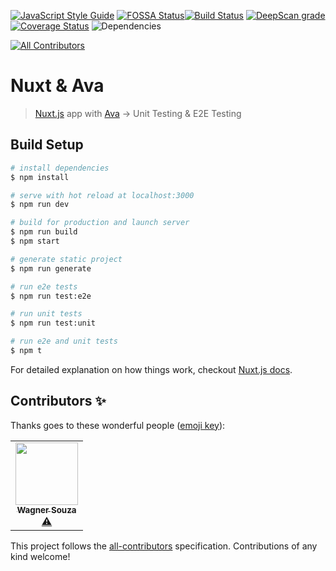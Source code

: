 [![JavaScript Style Guide](https://img.shields.io/badge/code_style-standard-brightgreen.svg)](https://standardjs.com) [![FOSSA Status](https://app.fossa.com/api/projects/git%2Bgithub.com%2Fvinayakkulkarni%2Fnuxt-ava-e2e-unit-testing.svg?type=shield)](https://app.fossa.com/reports/1c6f5969-d245-4b21-8282-9e54baaeb441)[![Build Status](https://travis-ci.org/vinayakkulkarni/nuxt-ava-e2e-unit-testing.svg?branch=master)](https://travis-ci.org/vinayakkulkarni/nuxt-ava-e2e-unit-testing) [![DeepScan grade](https://deepscan.io/api/teams/9055/projects/11310/branches/167671/badge/grade.svg)](https://deepscan.io/dashboard#view=project&tid=9055&pid=11310&bid=167671) [![Coverage Status](https://coveralls.io/repos/github/vinayakkulkarni/nuxt-ava-e2e-unit-testing/badge.svg?branch=master)](https://coveralls.io/github/vinayakkulkarni/nuxt-ava-e2e-unit-testing?branch=master) ![Dependencies](https://img.shields.io/david/vinayakkulkarni/nuxt-ava-e2e-unit-testing.svg)
<!-- ALL-CONTRIBUTORS-BADGE:START - Do not remove or modify this section -->
[![All Contributors](https://img.shields.io/badge/all_contributors-1-orange.svg?style=flat-square)](#contributors-)
<!-- ALL-CONTRIBUTORS-BADGE:END -->

# Nuxt & Ava

> [Nuxt.js](https://nuxtjs.org) app with [Ava](https://ava.li) -> Unit Testing & E2E Testing

## Build Setup

``` bash
# install dependencies
$ npm install

# serve with hot reload at localhost:3000
$ npm run dev

# build for production and launch server
$ npm run build
$ npm start

# generate static project
$ npm run generate

# run e2e tests
$ npm run test:e2e

# run unit tests
$ npm run test:unit

# run e2e and unit tests
$ npm t
```

For detailed explanation on how things work, checkout [Nuxt.js docs](https://nuxtjs.org).

## Contributors ✨

Thanks goes to these wonderful people ([emoji key](https://allcontributors.org/docs/en/emoji-key)):

<!-- ALL-CONTRIBUTORS-LIST:START - Do not remove or modify this section -->
<!-- prettier-ignore-start -->
<!-- markdownlint-disable -->
<table>
  <tr>
    <td align="center"><a href="https://www.linkedin.com/in/waghcwb"><img src="https://avatars3.githubusercontent.com/u/6169950?v=4" width="100px;" alt=""/><br /><sub><b>Wagner Souza</b></sub></a><br /><a href="https://github.com/vinayakkulkarni/nuxt-ava-e2e-unit-testing/commits?author=waghcwb" title="Tests">⚠️</a></td>
  </tr>
</table>

<!-- markdownlint-enable -->
<!-- prettier-ignore-end -->
<!-- ALL-CONTRIBUTORS-LIST:END -->

This project follows the [all-contributors](https://github.com/all-contributors/all-contributors) specification. Contributions of any kind welcome!